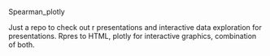Spearman_plotly

Just a repo to check out r presentations and interactive data exploration for presentations. Rpres to HTML, plotly for interactive graphics, combination of both.
